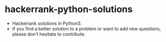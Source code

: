 # hackerrank-python-solutions
- Hackerrank solutions in Python3.
- If you find a better solution to a problem or want to add new questions, please don't hesitate to contribute.

